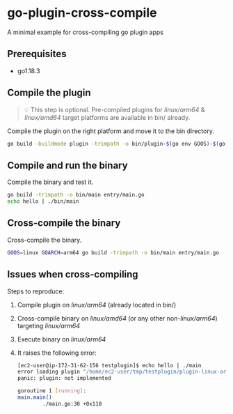 # go-plugin-cross-compile

A minimal example for cross-compiling go plugin apps

## Prerequisites

- go1.18.3

## Compile the plugin

> :bulb: This step is optional. Pre-compiled plugins for _linux/arm64_ & _linux/amd64_ target platforms are available in bin/ already.

Compile the plugin on the right platform and move it to the bin directory.

```bash
go build -buildmode plugin -trimpath -o bin/plugin-$(go env GOOS)-$(go env GOARCH).so plugin/main.go
```

## Compile and run the binary

Compile the binary and test it.

```bash
go build -trimpath -o bin/main entry/main.go
echo hello | ./bin/main
```

## Cross-compile the binary

Cross-compile the binary.

```bash
GOOS=linux GOARCH=arm64 go build -trimpath -o bin/main entry/main.go
```

## Issues when cross-compiling

Steps to reproduce:

1. Compile plugin on _linux/arm64_ (already located in bin/)
2. Cross-compile binary on _linux/amd64_ (or any other non-_linux/arm64_) targeting _linux/arm64_
3. Execute binary on _linux/arm64_
4. It raises the following error:

    ```bash
    [ec2-user@ip-172-31-62-156 testplugin]$ echo hello | ./main 
    error loading plugin "/home/ec2-user/tmp/testplugin/plugin-linux-arm64.so"
    panic: plugin: not implemented

    goroutine 1 [running]:
    main.main()
            ./main.go:30 +0x110
    ```
